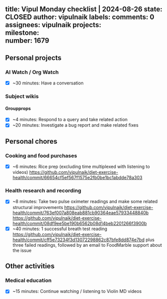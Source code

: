 title:	Vipul Monday checklist | 2024-08-26
state:	CLOSED
author:	vipulnaik
labels:	
comments:	0
assignees:	vipulnaik
projects:	
milestone:	
number:	1679
--
## Personal projects

### AI Watch / Org Watch

- [x] ~30 minutes: Have a conversation

### Subject wikis

#### Groupprops

- [x] ~4 minutes: Respond to a query and take related action
- [x] ~20 minutes: Investigate a bug report and make related fixes

## Personal chores

### Cooking and food purchases

- [x] ~6 minutes: Rice prep (excluding time multiplexed with listening to videos) https://github.com/vipulnaik/diet-exercise-health/commit/66654cf5ef567f1575e2fb0be1bc1abdde78a303

### Health research and recording

- [x] ~8 minutes: Take two pulse oximeter readings and make some related structural improvements https://github.com/vipulnaik/diet-exercise-health/commit/763ef007a808eab881cb90364eae57933448840b https://github.com/vipulnaik/diet-exercise-health/commit/08df9ee5be190b6562b08d14beb2201266f3900b
- [x] ~40 minutes: 1 successful breath test reading https://github.com/vipulnaik/diet-exercise-health/commit/cff5e73234f3d13072298862c87bfe8dd874e7bd plus three failed readings, followed by an email to FoodMarble support about the issue

## Other activities

### Medical education

- [x] ~15 minutes: Continue watching / listening to Violin MD videos
